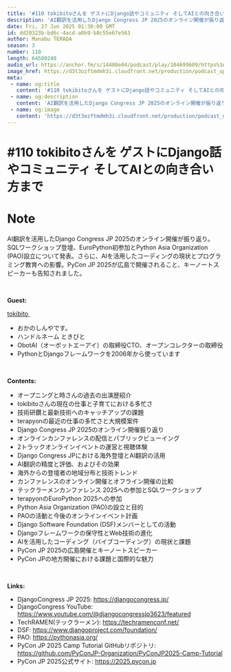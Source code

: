 ```yaml
---
title: '#110 tokibitoさんを ゲストにDjango話やコミュニティ そしてAIとの向き合い方まで'
description: 'AI翻訳を活用したDjango Congress JP 2025のオンライン開催が振り返り。SQLワークショップ登壇、EuroPython初参加とPython Asia Organization (P'
date: Fri, 27 Jun 2025 01:30:00 GMT
id: dd20323b-bd6c-4acd-a0b9-b8c55e67e563
author: Manabu TERADA
season: 3
number: 110
length: 64500248
audio_url: https://anchor.fm/s/14480e04/podcast/play/104699609/https%3A%2F%2Fd3ctxlq1ktw2nl.cloudfront.net%2Fstaging%2F2025-5-27%2F4426c7c3-597c-09db-a92b-18b44b1a0ee6.mp3
image_href: https://d3t3ozftmdmh3i.cloudfront.net/production/podcast_uploaded/3302665/3302665-1582446732992-f3e5401da36c1.jpg
meta:
 - name: og:title
   content: '#110 tokibitoさんを ゲストにDjango話やコミュニティ そしてAIとの向き合い方まで'
 - name: og:description
   content: 'AI翻訳を活用したDjango Congress JP 2025のオンライン開催が振り返り。SQLワークショップ登壇、EuroPython初参加とPython Asia Organization (P'
 - name: og:image
   content: 'https://d3t3ozftmdmh3i.cloudfront.net/production/podcast_uploaded/3302665/3302665-1582446732992-f3e5401da36c1.jpg'
---
```

# #110 tokibitoさんを ゲストにDjango話やコミュニティ そしてAIとの向き合い方まで

<DisplayDate :dateStr="'Fri, 27 Jun 2025 01:30:00 GMT'" />
<DisplaySeason :season="3" :topic="110" />


# Note

<p>AI翻訳を活用したDjango Congress JP 2025のオンライン開催が振り返り。SQLワークショップ登壇、EuroPython初参加とPython Asia Organization (PAO)設立について発表。さらに、AIを活用したコーディングの現状とプログラミング教育への影響。PyCon JP 2025が広島で開催されること、キーノートスピーカーも告知されました。</p><p><br /></p><p><strong>Guest:</strong></p><p><a href="https://x.com/tokibito" rel="noreferrer nofollow noopener" target="_blank">tokibito </a></p><ul><li>おかのしんやです。</li><li>ハンドルネーム ときびと</li><li>ObotAI（オーボットエーアイ）の取締役CTO、オープンコレクターの取締役</li><li>PythonとDjangoフレームワークを2006年から使っています</li></ul><p><br /></p><p><strong>Contents:</strong></p><ul><li>オープニングと時さんの過去の出演歴紹介</li><li>tokibitoさんの現在の仕事と子育てにおける多忙さ</li><li>技術研鑽と最新技術へのキャッチアップの課題</li><li>terapyonの最近の仕事の多忙さと大規模案件</li><li>Django Congress JP 2025のオンライン開催振り返り</li><li>オンラインカンファレンスの配信とパブリックビューイング</li><li>2トラックオンラインイベントの運営と視聴体験</li><li>Django Congress JPにおける海外登壇とAI翻訳の活用</li><li>AI翻訳の精度と評価、およびその効果</li><li>海外からの登壇者の地域分布と技術トレンド</li><li>カンファレンスのオンライン開催とオフライン開催の比較</li><li>テックラーメンカンファレンス 2025への参加とSQLワークショップ</li><li>terapyonのEuroPython 2025への参加</li><li>Python Asia Organization (PAO)の設立と目的</li><li>PAOの活動と今後のオンラインイベント計画</li><li>Django Software Foundation (DSF)メンバーとしての活動</li><li>Djangoフレームワークの保守性とWeb技術の進化</li><li>AIを活用したコーディング（バイブコーディング）の現状と課題</li><li>PyCon JP 2025の広島開催とキーノートスピーカー</li><li>PyCon JPの地方開催における課題と国際的な魅力</li></ul><p><br /></p><p><strong>Links:</strong></p><ul><li>DjangoCongress JP 2025: <a href="https://djangocongress.jp/" rel="noreferrer nofollow noopener" target="_blank">https://djangocongress.jp/</a></li><li>DjangoCongress YouTube: <a href="https://www.youtube.com/@djangocongressjp3623/featured" rel="noreferrer nofollow noopener" target="_blank">https://www.youtube.com/@djangocongressjp3623/featured</a></li><li>TechRAMEN(テックラーメン): <a href="https://techramenconf.net/" rel="noreferrer nofollow noopener" target="_blank">https://techramenconf.net/</a></li><li>DSF: <a href="https://www.djangoproject.com/foundation/" rel="noreferrer nofollow noopener" target="_blank">https://www.djangoproject.com/foundation/</a></li><li>PAO: <a href="https://pythonasia.org/" rel="noreferrer nofollow noopener" target="_blank">https://pythonasia.org/</a></li><li>PyCon JP 2025 Camp Tutorial GitHubリポジトリ: <a href="https://github.com/PyConJP-Organization/PyConJP2025-Camp-Tutorial" rel="noreferrer nofollow noopener" target="_blank">https://github.com/PyConJP-Organization/PyConJP2025-Camp-Tutorial</a></li><li>PyCon JP 2025公式サイト: <a href="https://2025.pycon.jp" rel="noreferrer nofollow noopener" target="_blank">https://2025.pycon.jp</a></li></ul>



<Player title="#110 tokibitoさんを ゲストにDjango話やコミュニティ そしてAIとの向き合い方まで" 
  audio_url="https://anchor.fm/s/14480e04/podcast/play/104699609/https%3A%2F%2Fd3ctxlq1ktw2nl.cloudfront.net%2Fstaging%2F2025-5-27%2F4426c7c3-597c-09db-a92b-18b44b1a0ee6.mp3" 
  image_href="https://d3t3ozftmdmh3i.cloudfront.net/production/podcast_uploaded/3302665/3302665-1582446732992-f3e5401da36c1.jpg" 
/>

